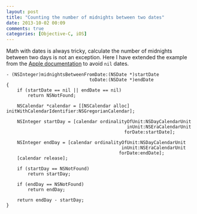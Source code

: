 ```yaml
---
layout: post
title: "Counting the number of midnights between two dates"
date: 2013-10-02 00:09
comments: true
categories: [Objective-C, iOS]
---
```


Math with dates is always tricky, calculate the number of midnights between two days is not an exception.
Here I have extended the example from the [Apple documentation](https://developer.apple.com/library/ios/documentation/cocoa/Conceptual/DatesAndTimes/Articles/dtCalendricalCalculations.html#//apple_ref/doc/uid/TP40007836-SW8) to avoid `nil` dates.
 
<!-- more -->

```objc
- (NSInteger)midnightsBetweenFromDate:(NSDate *)startDate
                               toDate:(NSDate *)endDate
{    
    if (startDate == nil || endDate == nil)
        return NSNotFound;

    NSCalendar *calendar = [[NSCalendar alloc] initWithCalendarIdentifier:NSGregorianCalendar];

    NSInteger startDay = [calendar ordinalityOfUnit:NSDayCalendarUnit
                                             inUnit:NSEraCalendarUnit
                                            forDate:startDate];

    NSInteger endDay = [calendar ordinalityOfUnit:NSDayCalendarUnit
                                           inUnit:NSEraCalendarUnit
                                          forDate:endDate];
    [calendar release];

    if (startDay == NSNotFound)
        return startDay;

    if (endDay == NSNotFound)
        return endDay;

    return endDay - startDay;
}
```